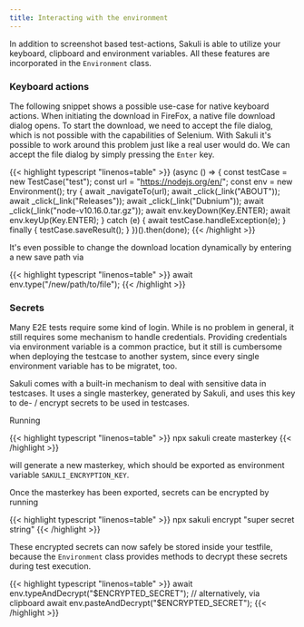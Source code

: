 ```yaml
---
title: Interacting with the environment
---
```

In addition to screenshot based test-actions, Sakuli is able to utilize your keyboard, clipboard and environment variables.
All these features are incorporated in the `Environment` class.

### Keyboard actions

The following snippet shows a possible use-case for native keyboard actions.
When initiating the download in FireFox, a native file download dialog opens.
To start the download, we need to accept the file dialog, which is not possible with the capabilities of Selenium.
With Sakuli it's possible to work around this problem just like a real user would do.
We can accept the file dialog by simply pressing the `Enter` key.

{{< highlight typescript "linenos=table" >}}
(async () => {
    const testCase = new TestCase("test");
    const url = "https://nodejs.org/en/";
    const env = new Environment();
    try {
        await _navigateTo(url);
        await _click(_link("ABOUT"));
        await _click(_link("Releases"));
        await _click(_link("Dubnium"));
        await _click(_link("node-v10.16.0.tar.gz"));
        await env.keyDown(Key.ENTER);
        await env.keyUp(Key.ENTER);
    } catch (e) {
        await testCase.handleException(e);
    } finally {
        testCase.saveResult();
    }
})().then(done);
{{< /highlight >}}

It's even possible to change the download location dynamically by entering a new save path via

{{< highlight typescript "linenos=table" >}}
await env.type("/new/path/to/file");
{{< /highlight >}}

### Secrets

Many E2E tests require some kind of login.
While is no problem in general, it still requires some mechanism to handle credentials.
Providing credentials via environment variable is a common practice, but it still is cumbersome when deploying the testcase to another system, since every single environment variable has to be migratet, too.

Sakuli comes with a built-in mechanism to deal with sensitive data in testcases.
It uses a single masterkey, generated by Sakuli, and uses this key to de- / encrypt secrets to be used in testcases.

Running

{{< highlight typescript "linenos=table" >}}
npx sakuli create masterkey
{{< /highlight >}}

will generate a new masterkey, which should be exported as environment variable `SAKULI_ENCRYPTION_KEY`.

Once the masterkey has been exported, secrets can be encrypted by running

{{< highlight typescript "linenos=table" >}}
npx sakuli encrypt "super secret string"
{{< /highlight >}}

These encrypted secrets can now safely be stored inside your testfile, because the `Environment` class provides methods to decrypt these secrets during test execution.

{{< highlight typescript "linenos=table" >}}
await env.typeAndDecrypt("$ENCRYPTED_SECRET");
// alternatively, via clipboard
await env.pasteAndDecrypt("$ENCRYPTED_SECRET");
{{< /highlight >}}
